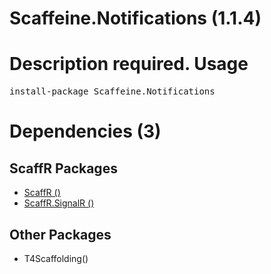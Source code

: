 ﻿Scaffeine.Notifications (1.1.4)
======
Description required.
Usage
======
<pre>install-package Scaffeine.Notifications</pre>
Dependencies (3)
=====

ScaffR Packages
------
* [ScaffR ()](https://github.com/wcpro/ScaffR/tree/master/src/ScaffR)
* [ScaffR.SignalR ()](https://github.com/wcpro/ScaffR/tree/master/src/ScaffR.SignalR)

Other Packages
------
* T4Scaffolding()
